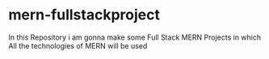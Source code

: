 # mern-fullstackproject
In this Repository i am gonna make some Full Stack MERN Projects in which All the technologies of MERN will be used
